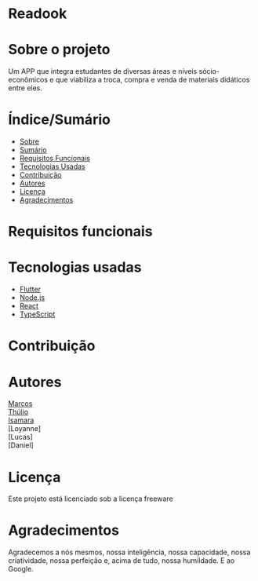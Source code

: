 # Readook
# Sobre o projeto
Um APP que integra estudantes de diversas áreas e níveis sócio-econômicos e que viabiliza a troca, compra e venda de materiais didáticos entre eles.

# Índice/Sumário
* [Sobre](#sobre-o-projeto)
* [Sumário](#índice/sumário)
* [Requisitos Funcionais](#requisitos-funcionais)
* [Tecnologias Usadas](#tecnologias-usadas)
* [Contribuição](#contribuição)
* [Autores](#autores)
* [Licença](#licença)
* [Agradecimentos](#agradecimentos)

# Requisitos funcionais

# Tecnologias usadas
- [Flutter](https://flutter.dev/)
- [Node.js](https://nodejs.org/en/)
- [React](https://pt-br.reactjs.org/)
- [TypeScript](https://www.typescriptlang.org/)

# Contribuição

# Autores
[Marcos](https://github.com/mrcosta93)  
[Thúlio](https://github.com/thulioplopes)  
[Isamara](https://github.com/IsamaraJangola)   
[Loyanne]  
[Lucas]  
[Daniel]  

# Licença
Este projeto está licenciado sob a licença freeware

# Agradecimentos
Agradecemos a nós mesmos, nossa inteligência, nossa capacidade, nossa criatividade, nossa perfeição e, acima de tudo, nossa humildade. E ao Google.
